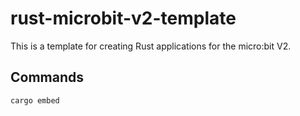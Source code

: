 # rust-microbit-v2-template

This is a template for creating Rust applications for the micro:bit V2.

## Commands

```bash
cargo embed
```